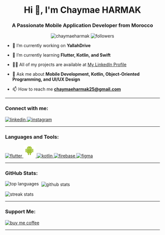 <h1 align="center">Hi 👋, I'm Chaymae HARMAK</h1>
<h3 align="center">A Passionate Mobile Application Developer from Morocco</h3>
<p align="center"> 
  <img src="https://komarev.com/ghpvc/?username=chaymaeharmak&label=Profile%20views&color=0e75b6&style=flat" alt="chaymaeharmak" /> 
  <img src="https://img.shields.io/github/followers/chaymaeharmak?label=Followers&style=social" alt="followers" />
</p>

- 🔭 I’m currently working on **YallahDrive**  

- 🌱 I’m currently learning **Flutter, Kotlin, and Swift**  

- 👨‍💻 All of my projects are available at [My LinkedIn Profile](https://www.linkedin.com/in/chaymae-harmak-931b16343/)  

- 💬 Ask me about **Mobile Development, Kotlin, Object-Oriented Programming, and UI/UX Design**  

- 📫 How to reach me **chaymaeharmak25@gmail.com**  

---

<h3 align="left">Connect with me:</h3>
<p align="left">
<a href="https://linkedin.com/in/chaymae harmak" target="blank">
  <img align="center" src="https://cdn.jsdelivr.net/npm/simple-icons@v3/icons/linkedin.svg" alt="linkedin" height="30" width="40" />
</a>
<a href="[https://instagram.com/chaymae.harmak](https://www.instagram.com/chaymaeharmak?igsh=dDJuMGQ4c2JsOGY3)" target="blank">
  <img align="center" src="https://cdn.jsdelivr.net/npm/simple-icons@v3/icons/instagram.svg" alt="instagram" height="30" width="40" />
</a>
</p>

---

<h3 align="left">Languages and Tools:</h3>
<p align="left"> 
  <a href="https://flutter.dev" target="_blank"> 
    <img src="https://www.vectorlogo.zone/logos/flutterio/flutterio-icon.svg" alt="flutter" width="40" height="40"/> 
  </a> 
  <a href="https://developer.android.com" target="_blank"> 
    <img src="https://raw.githubusercontent.com/devicons/devicon/master/icons/android/android-original-wordmark.svg" alt="android" width="40" height="40"/> 
  </a> 
  <a href="https://kotlinlang.org" target="_blank"> 
    <img src="https://www.vectorlogo.zone/logos/kotlinlang/kotlinlang-icon.svg" alt="kotlin" width="40" height="40"/> 
  </a> 
  <a href="https://firebase.google.com/" target="_blank"> 
    <img src="https://www.vectorlogo.zone/logos/firebase/firebase-icon.svg" alt="firebase" width="40" height="40"/> 
  </a> 
  <a href="https://www.figma.com/" target="_blank"> 
    <img src="https://www.vectorlogo.zone/logos/figma/figma-icon.svg" alt="figma" width="40" height="40"/> 
  </a> 
</p>

---

<h3 align="left">GitHub Stats:</h3>
<p>
  <img align="left" src="https://github-readme-stats.vercel.app/api/top-langs?username=chaymaeharmak&show_icons=true&locale=en&layout=compact" alt="top languages" />
</p>
<p>&nbsp;
  <img align="center" src="https://github-readme-stats.vercel.app/api?username=chaymaeharmak&show_icons=true&locale=en" alt="github stats" />
</p>
<p>
  <img align="center" src="https://github-readme-streak-stats.herokuapp.com/?user=chaymaeharmak&" alt="streak stats" />
</p>

---

<h3 align="left">Support Me:</h3>
<p>
  <a href="https://www.buymeacoffee.com/coooffeee"> 
    <img align="center" src="https://cdn.buymeacoffee.com/buttons/v2/default-yellow.png" height="50" width="210" alt="buy me coffee" />
  </a>
</p>

---
